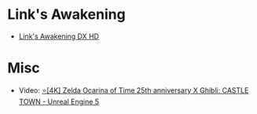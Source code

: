 # Link's Awakening

- [Link's Awakening DX HD](https://github.com/ihm-tswow/Links-Awakening-DX-HD)

# Misc

- Video: [⭐\[4K\] Zelda Ocarina of Time 25th anniversary X Ghibli: CASTLE TOWN - Unreal Engine 5](https://youtu.be/meXBzTyaFeg)
